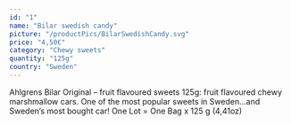 ```yaml
---
id: "1"
name: "Bilar swedish candy"
picture: "/productPics/BilarSwedishCandy.svg"
price: "4,50€"
category: "Chewy sweets"
quantity: "125g"
country: "Sweden"
---
```

Ahlgrens Bilar Original – fruit flavoured sweets 125g: fruit flavoured chewy marshmallow cars. One of the most popular sweets in Sweden…and Sweden’s most bought car!
One Lot = One Bag x 125 g (4,41oz)